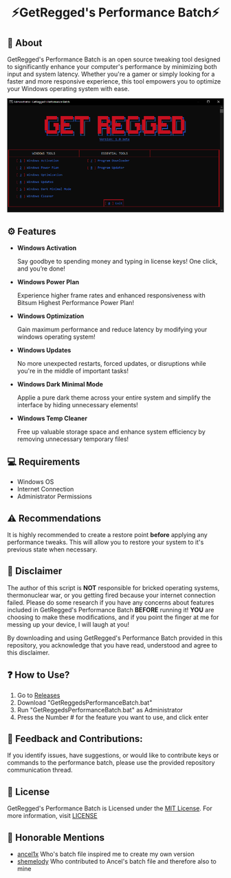 <div align="center">

# **⚡GetRegged's Performance Batch⚡**

</div>

## 📜 About
GetRegged's Performance Batch is an open source tweaking tool designed to significantly enhance your computer's performance by minimizing both input and system latency. Whether you're a gamer or simply looking for a faster and more responsive experience, this tool empowers you to optimize your Windows operating system with ease.

<p align="center">
<img src="https://github.com/GetRegged/GetReggeds-Performance-Batch/blob/main/image/preview-v1.0-beta.png" width="1080">
</p>

## ⚙️ Features
- **Windows Activation**

  Say goodbye to spending money and typing in license keys! One click, and you’re done!

- **Windows Power Plan**
  
  Experience higher frame rates and enhanced responsiveness with Bitsum Highest Performance Power Plan!

- **Windows Optimization**

  Gain maximum performance and reduce latency by modifying your windows operating system!
  
- **Windows Updates**

  No more unexpected restarts, forced updates, or disruptions while you're in the middle of important tasks!

- **Windows Dark Minimal Mode**

  Applie a pure dark theme across your entire system and simplify the interface by hiding unnecessary elements!
  
- **Windows Temp Cleaner**
  
  Free up valuable storage space and enhance system efficiency by removing unnecessary temporary files!

## 💻 Requirements
- Windows OS
- Internet Connection
- Administrator Permissions

## ⚠️ Recommendations
It is highly recommended to create a restore point **before** applying any performance tweaks. This will allow you to restore your system to it's previous state when necessary.

## 🚨 Disclaimer
The author of this script is **NOT** responsible for bricked operating systems, thermonuclear war, or you getting fired because your internet connection failed. Please do some research if you have any concerns about features included in GetRegged's Performance Batch **BEFORE** running it!
**YOU** are choosing to make these modifications, and if you point the finger at me for messing up your device, I will laugh at you!

By downloading and using GetRegged's Performance Batch provided in this repository, you acknowledge that you have read, understood and agree to this disclaimer.

## ❓ How to Use?
1. Go to [Releases](https://github.com/GetRegged/GetRegged-Performance-Batch/releases/latest)
2. Download "GetReggedsPerformanceBatch.bat"
3. Run "GetReggedsPerformanceBatch.bat" as Administrator
4. Press the Number # for the feature you want to use, and click enter

## 🤝 Feedback and Contributions:
If you identify issues, have suggestions, or would like to contribute keys or commands to the performance batch, please use the provided repository communication thread.

## 📜 License
GetRegged's Performance Batch is Licensed under the [MIT License](https://opensource.org/licenses/MIT). For more information, visit [LICENSE](https://github.com/GetRegged/GetRegged-Performance-Batch/blob/main/LICENSE)

## 🥇 Honorable Mentions
- [ancel1x](https://github.com/ancel1x) Who's batch file inspired me to create my own version
- [shemelody](https://github.com/SheMelody) Who contributed to Ancel's batch file and therefore also to mine

